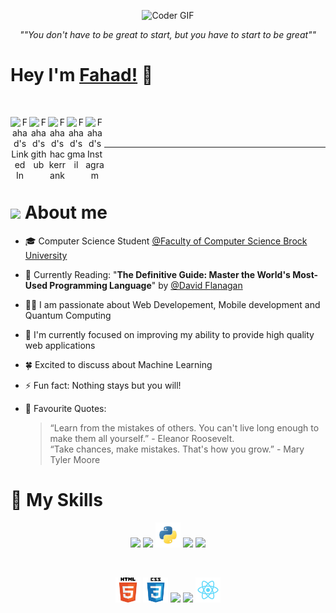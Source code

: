 
<p align="center">

  <img src="https://media.giphy.com/media/12B39IawiNS7QI/giphy.gif" alt="Coder GIF">
  
</p>


<div align="center">

  *""You don't have to be great to start, but you have to start to be great""*
<!--
[![Repos Badge](https://badges.pufler.dev/repos/fahad-ansar)](https://badges.pufler.dev)
-->

</div>


# Hey I'm [Fahad!](https://www.linkedin.com/in/fahadansar1/) 👋

<br/>

<div align="center">


<a href="https://www.linkedin.com/in/fahadansar1/"><img align="left" alt="Fahad's Linked In" width="30px" src="https://cdn-icons-png.flaticon.com/512/174/174857.png" draggable="false" /></a>
  
<a href="https://github.com/fahad-ansar">
  <img align="left" alt="Fahad's github" width="30px" src="https://cdn-icons-png.flaticon.com/512/733/733609.png" />
</a>
  
<a href="https://www.hackerrank.com/fahadansar4">
  <img align="left" alt="Fahad's hackerrank" width="30px" src="https://assets.brandfolder.com/y9ol94wb/v/331198/view@2x.png?v=1591971279" draggable="false" />
</a>
<a href="mailto:fahadansar4@gmail.com">
  <img align="left" alt="Fahad's gmail" width="30px" src="https://cdn-icons-png.flaticon.com/512/281/281769.png" draggable="false" />
</a>
  
<a href="https://www.instagram.com/fahad_a3l/">
  <img align="left" alt="Fahad's Instagram" width="30px" src="https://cdn-icons-png.flaticon.com/512/2111/2111463.png" draggable="false" /></a>


</div>
 </br>
</br>

------------------------------
<br />
<br />


# <img src="https://media.giphy.com/media/mtAU9hD8qdrBC/giphy.gif" width="50" draggable="false" > About me

- 🎓 Computer Science Student  <a href="https://brocku.ca/programs/undergraduate/computer-science/">@Faculty of Computer Science Brock University</a>

- 📖 Currently Reading: "**The Definitive Guide: Master the World's Most-Used Programming Language**" by [@David Flanagan](https://davidflanagan.com/)

- 🏃‍♂️ I am passionate about Web Developement, Mobile development and Quantum Computing 

- 🚧 I'm currently focused on improving my ability to provide high quality web applications 

- 🍀 Excited to discuss about Machine Learning

- ⚡ Fun fact: Nothing stays but you will!


- 💬 Favourite Quotes: 

  > “Learn from the mistakes of others. You can't live long enough to make them all yourself.” - Eleanor Roosevelt. <br/>
  > “Take chances, make mistakes. That's how you grow.” - Mary Tyler Moore

# 🧰 My Skills

<div align="center">

<code><img height="40" src="https://user-images.githubusercontent.com/44476743/221657686-769796c7-10d2-411f-8d44-888537e9123d.png"></code>
<code><img height="40" src="https://user-images.githubusercontent.com/44476743/221654317-2f1f2609-2af5-4c2a-9e6b-dd5a0a54b0fd.png"></code>
<code><img height="40" src="https://raw.githubusercontent.com/github/explore/80688e429a7d4ef2fca1e82350fe8e3517d3494d/topics/python/python.png"></code>
<code><img height="40" src="https://user-images.githubusercontent.com/44476743/221661465-36d2d16e-1fa5-48f3-add4-e27692b802e0.png"></code>
<code><img height="40" src="https://user-images.githubusercontent.com/44476743/221660357-8e2d848c-acb9-4453-bb32-aea9cfc9514e.png"></code>

<br />

  
<code><img height="40" src="https://raw.githubusercontent.com/github/explore/80688e429a7d4ef2fca1e82350fe8e3517d3494d/topics/html/html.png"></code>
<code><img height="40" src="https://raw.githubusercontent.com/github/explore/80688e429a7d4ef2fca1e82350fe8e3517d3494d/topics/css/css.png"></code>
<code><img height="40" src="https://user-images.githubusercontent.com/44476743/221658208-7dc9ca83-4bd3-41db-b0a5-0e5a4dde5bff.png"></code>
<code><img height="40" src="https://user-images.githubusercontent.com/44476743/221660355-86978774-2bb4-47fc-8598-2189d390dfc0.png"></code>
<code><img height="40" src="https://raw.githubusercontent.com/github/explore/80688e429a7d4ef2fca1e82350fe8e3517d3494d/topics/react/react.png"></code>



</div>


